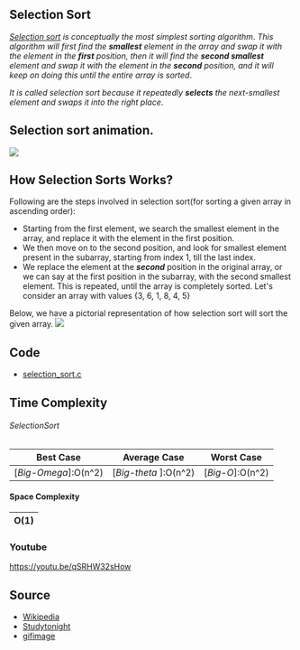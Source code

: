 ## Selection Sort

_[Selection sort](https://github.com/HembramBeta777/Sorting-Algorithm/blob/master/SelectionSort/selection_sort.c) is conceptually the most simplest sorting algorithm_. _This algorithm will first find the **smallest** element in the array and swap it with the element in the **first** position, then it will find the **second smallest** element and swap it with the element in the **second** position, and it will keep on doing this until the entire array is sorted_.

_It is called selection sort because it repeatedly **selects** the next-smallest element and swaps it into the right place_.

## Selection sort animation.
![](https://gifimage.net/wp-content/uploads/2018/05/selection-sort-gif-12.gif)

## How Selection Sorts Works?
Following are the steps involved in selection sort(for sorting a given array in ascending order):

+ Starting from the first element, we search the smallest element in the array, and replace it with the element in the first position.
+ We then move on to the second position, and look for smallest element present in the subarray, starting from index 1, till the last index.
+ We replace the element at the **_second_** position in the original array, or we can say at the first position in the subarray, with the second smallest element.
 This is repeated, until the array is completely sorted.
Let's consider an array with values {3, 6, 1, 8, 4, 5}

Below, we have a pictorial representation of how selection sort will sort the given array.
![](https://www.studytonight.com/data-structures/images/simple-selection-sort.png)
## Code
+ [selection_sort.c](https://github.com/HembramBeta777/Sorting-Algorithm/blob/master/SelectionSort/selection_sort.c)

## Time Complexity

###### SelectionSort
        
|Best Case|Average Case|Worst Case|
|---------|------------|-----------
|[_Big-Omega_]:O(n^2)|[_Big-theta_ ]:O(n^2)|[_Big-O_]:O(n^2) 
#### Space Complexity

 | O(1)|
 |-------|
 
 ### Youtube
 https://youtu.be/qSRHW32sHow
 
## Source
- [Wikipedia](https://en.wikipedia.org/wiki/Selection_sort)
- [Studytonight](https://www.studytonight.com/data-structures/selection-sorting)
- [gifimage](https://gifimage.net/selection-sort-gif-12/)
